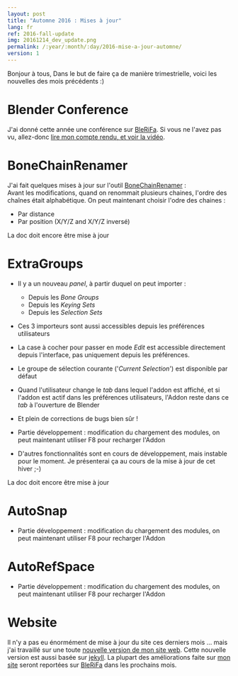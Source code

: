 ```yaml
---
layout: post
title: "Automne 2016 : Mises à jour"
lang: fr
ref: 2016-fall-update
img: 20161214_dev_update.png
permalink: /:year/:month/:day/2016-mise-a-jour-automne/
version: 1
---
```


Bonjour à tous,
Dans le but de faire ça de manière trimestrielle, voici les nouvelles des mois précédents :)


# Blender Conference
J'ai donné cette année une conférence sur [BleRiFa][1]. Si vous ne l'avez pas vu, allez-donc [lire mon compte rendu, et voir la vidéo][2].

# BoneChainRenamer
J'ai fait quelques mises à jour sur l'outil [BoneChainRenamer][3] :  
Avant les modifications, quand on renommait plusieurs chaines, l'ordre des chaînes était alphabétique. On peut maintenant choisir l'odre des chaines :   

*  Par distance
*  Par position (X/Y/Z and X/Y/Z inversé)

La doc doit encore être mise à jour

# ExtraGroups

*  Il y a un nouveau _panel_, à partir duquel on peut importer :  
	*  Depuis les _Bone Groups_
	*  Depuis les _Keying Sets_
	*  Depuis les _Selection Sets_

*  Ces 3 importeurs sont aussi accessibles depuis les préférences utilisateurs
*  La case à cocher pour passer en mode _Edit_ est accessible directement depuis l'interface, pas uniquement depuis les préférences.
*  Le groupe de sélection courante ('_Current Selection_') est disponible par défaut
*  Quand l'utilisateur change le _tab_ dans lequel l'addon est affiché, et si l'addon est actif dans les préférences utilisateurs, l'Addon reste dans ce _tab_ à l'ouverture de Blender
*  Et plein de corrections de bugs bien sûr !
*  Partie développement : modification du chargement des modules, on peut maintenant utiliser F8 pour recharger l'Addon
*  D'autres fonctionnalités sont en cours de développement, mais instable pour le moment. Je présenterai ça au cours de la mise à jour de cet hiver ;-)

La doc doit encore être mise à jour

# AutoSnap

*  Partie développement : modification du chargement des modules, on peut maintenant utiliser F8 pour recharger l'Addon

# AutoRefSpace

*  Partie développement : modification du chargement des modules, on peut maintenant utiliser F8 pour recharger l'Addon

# Website
Il n'y a pas eu énormément de mise à jour du site ces derniers mois ... mais j'ai travaillé sur une toute [nouvelle version de mon site web][4]. Cette nouvelle version est aussi basée sur [jekyll][5].
La plupart des améliorations faite sur [mon site][4] seront reportées sur [BleRiFa][1] dans les prochains mois.

[1]: http://BleRiFa.com
[2]: http://BleRiFa.com/2016/11/22/bcon16-report/
[3]: http://BleRiFa.com/tools/BoneChainRenamer/
[4]: http://julienduroure.com
[5]: https://jekyllrb.com/
